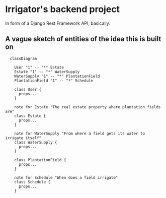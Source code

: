 # Irrigator's backend project
In form of a Django Rest Framework API, basically.

## A vague sketch of entities of the idea this is built on
``` mermaid
  classDiagram
    
    User "1" -- "*" Estate
    Estate "1" -- "*" WaterSupply
    WaterSupply "1" -- "*" PlantationField
    PlantationField "1" -- "*" Schedule

    class User {
      props...
    }
    
    note for Estate "The real estate property where plantation fields are"
    class Estate {
      props...
    }

    note for WaterSupply "From where a field gets its water to irrigate itself"
    class WaterSupply {
      props...
    }

    class PlantationField {
      props...
    }

    note for Schedule "When does a field irrigate"
    class Schedule {
      props...
    }
```
